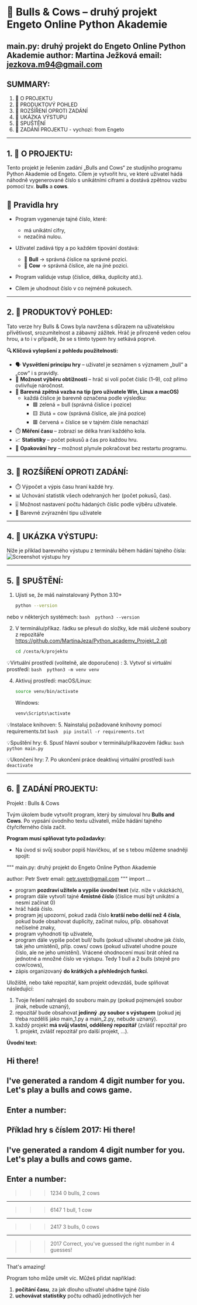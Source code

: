 # 🎯 Bulls & Cows – druhý projekt Engeto Online Python Akademie

main.py: druhý projekt do Engeto Online Python Akademie
author: Martina Ježková
email: jezkova.m94@gmail.com
------------------------------------------------------------------------------

## SUMMARY: 
1. 📝 O PROJEKTU
2. 🧠 PRODUKTOVÝ POHLED 
3. 🚀 ROZŠÍŘENÍ OPROTI ZADÁNÍ
4. 🧪 UKÁZKA VÝSTUPU
5. 📁 SPUŠTĚNÍ
6. 🧾 ZADÁNÍ PROJEKTU - vychozí: from Engeto

------------------------------------------------------------------------------

## 1. 📝 O PROJEKTU:
Tento projekt je řešením zadání „Bulls and Cows“ ze studijního programu
Python Akademie od Engeto.  Cílem je vytvořit hru, ve které uživatel hádá 
náhodně vygenerované číslo s unikátními ciframi a dostává zpětnou vazbu 
pomocí tzv. **bulls** a **cows**.

## 📌 Pravidla hry
- Program vygeneruje tajné číslo, které:
  - má unikátní cifry,
  - nezačíná nulou.
- Uživatel zadává tipy a po každém tipování dostává:
  - 🐂 **Bull** → správná číslice na správné pozici.
  - 🐄 **Cow** → správná číslice, ale na jiné pozici.

- Program validuje vstup (číslice, délka, duplicity atd.).
- Cílem je uhodnout číslo v co nejméně pokusech.

------------------------------------------------------------------------------

## 2. 🧠 PRODUKTOVÝ POHLED: 
Tato verze hry Bulls & Cows byla navržena s důrazem na uživatelskou 
přívětivost, srozumitelnost a zábavný zážitek. Hráč je přirozeně veden 
celou hrou, a to i v případě, že se s tímto typem hry setkává poprvé.

**🔍 Klíčová vylepšení z pohledu použitelnosti:**

- 🗣️ **Vysvětlení principu hry** 
    – uživatel je seznámen s významem „bull“ a „cow“ i s pravidly.
- 🧩 **Možnost výběru obtížnosti** 
    – hráč si volí počet číslic (1–9), což přímo ovlivňuje náročnost.
- 🎨 **Barevná zpětná vazba na tip (pro uživatele Win, Linux a macOS)**
    - každá číslice je barevně označena podle výsledku:
       - 🟩 zelená = bull (správná číslice i pozice)
       - 🟨 žlutá = cow (správná číslice, ale jiná pozice)
       - 🟥 červená = číslice se v tajném čísle nenachází
- ⏱️ **Měření času** 
    – zobrazí se délka hraní každého kola.
- 📈 **Statistiky** 
    – počet pokusů a čas pro každou hru.
- 🔁 **Opakování hry** 
    – možnost plynule pokračovat bez restartu programu.

------------------------------------------------------------------------------

## 3. 🚀 ROZŠÍŘENÍ OPROTI ZADÁNÍ: 

- ⏱️ Výpočet a výpis času hraní každé hry.
- 📊 Uchování statistik všech odehraných her (počet pokusů, čas).
- 🎚️ Možnost nastavení počtu hádaných číslic podle výběru uživatele.
- 🎨 Barevné zvýraznění tipu uživatele

------------------------------------------------------------------------------

## 4. 🧪 UKÁZKA VÝSTUPU: 
Níže je příklad barevného výstupu z terminálu během hádání tajného čísla:
![Screenshot výstupu hry](images/vystup_screenshot.png)

------------------------------------------------------------------------------

## 5. 📁 SPUŠTĚNÍ: 
1. Ujisti se, že máš nainstalovaný Python 3.10+
    ```bash
    python --version
    ```

  nebo v některých systémech:
    ```bash 
    python3 --version
    ```

2. V terminálu/příkaz. řádku se přesuň do složky, kde máš uložené soubory
  z repozitáře https://github.com/MartinaJeza/Python_academy_Projekt_2.git
    ```bash 
    cd /cesta/k/projektu
    ```

💡Virtuální prostředí (volitelně, ale doporučeno) :
3. Vytvoř si virtuální prostředí:
    ```bash 
    python3 -m venv venv
    ```

4. Aktivuj prostředí: 
    macOS/Linux:
    ```bash
    source venv/bin/activate
    ```

    Windows:
    ```bash 
    venv\Scripts\activate
    ```

💡Instalace knihoven:
5. Nainstaluj požadované knihovny pomocí requirements.txt
    ```bash 
    pip install -r requirements.txt
    ```

💡Spuštění hry:
6. Spusť hlavní soubor v terminálu/příkazovém řádku:
    ```bash 
    python main.py
    ```

💡Ukončení hry:
7. Po ukončení práce deaktivuj virtuální prostředí
    ```bash 
    deactivate
    ```

------------------------------------------------------------------------------

## 6. 🧾 ZADÁNÍ PROJEKTU: 

Projekt : Bulls & Cows

Tvým úkolem bude vytvořit program, který by simuloval hru **Bulls and Cows**. 
Po vypsání úvodního textu uživateli, může hádání tajného čtyřciferného čísla 
začít.


**Program musí splňovat tyto požadavky:**
- Na úvod si svůj soubor popiš hlavičkou, ať se s tebou můžeme snadněji spojit:

"""
main.py: druhý projekt do Engeto Online Python Akademie

author: Petr Svetr
email: petr.svetr@gmail.com
"""
import ...

- program **pozdraví užitele a vypíše úvodní text** (viz. níže v ukázkách),
- program dále vytvoří tajné **4místné číslo** (číslice musí být unikátní 
  a nesmí začínat 0)
- hráč hádá číslo. 
- program jej upozorní, pokud zadá číslo **kratší nebo delší než 4 čísla**,
  pokud bude obsahovat duplicity, začínat nulou, příp. obsahovat nečíselné 
  znaky,
- program vyhodnotí tip uživatele,
- program dále vypíše počet bull/ bulls (pokud uživatel uhodne jak číslo, 
  tak jeho umístění), 
  příp. cows/ cows (pokud uživatel uhodne pouze číslo, ale ne jeho umístění).
  Vrácené ohodnocení musí brát ohled na jednotné a množné číslo ve výstupu. 
  Tedy 1 bull a 2 bulls (stejně pro cow/cows),
- zápis organizovaný **do krátkých a přehledných funkcí**.

Uložiště, nebo také repozitář, kam projekt odevzdáš, bude splňovat následující:
1. Tvoje řešení nahraješ do souboru main.py (pokud pojmenuješ soubor jinak, 
nebude uznaný),
2. repozitář bude obsahovat **jedinný .py soubor s výstupem** (pokud jej 
třeba rozdělíš 
jako main_1.py a main_2.py, nebude uznaný).
3. každý projekt **má svůj vlastní, oddělený repozitář** (zvlášť repozitář 
pro 1. projekt, zvlášť repozitář pro další projekt, ...).

**Úvodní text:**

Hi there!
-----------------------------------------------
I've generated a random 4 digit number for you.
Let's play a bulls and cows game.
-----------------------------------------------
Enter a number:
-----------------------------------------------

**Příklad hry s číslem 2017:**
Hi there!
-----------------------------------------------
I've generated a random 4 digit number for you.
Let's play a bulls and cows game.
-----------------------------------------------
Enter a number:
-----------------------------------------------
>>> 1234
0 bulls, 2 cows
-----------------------------------------------
>>> 6147
1 bull, 1 cow
-----------------------------------------------
>>> 2417
3 bulls, 0 cows
-----------------------------------------------
>>> 2017
Correct, you've guessed the right number
in 4 guesses!
-----------------------------------------------
That's amazing!

Program toho může umět víc. Můžeš přidat například:
1. **počítání času**, za jak dlouho uživatel uhádne tajné číslo
2. **uchovávat statistiky** počtu odhadů jednotlivých her





